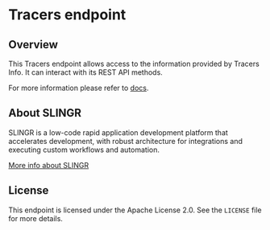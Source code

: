 # Tracers endpoint

## Overview
This Tracers endpoint allows access to the information provided by Tracers Info. It can interact with its REST API methods.

For more information please refer to [docs](https://slingr-stack.github.io/platform/endpoints_tracers.html).

## About SLINGR

SLINGR is a low-code rapid application development platform that accelerates development, with robust architecture for integrations and executing custom workflows and automation.

[More info about SLINGR](https://slingr.io)

## License

This endpoint is licensed under the Apache License 2.0. See the `LICENSE` file for more details.

